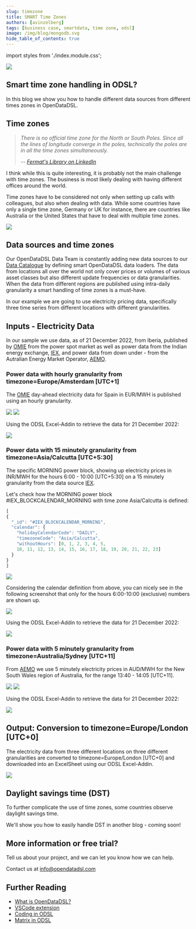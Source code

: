 ```yaml
---
slug: timezone
title: SMART Time Zones
authors: [avinzelberg]
tags: [business case, smartdata, time zone, odsl]
image: /img/blog/mongodb.svg
hide_table_of_contents: true
---
```

import styles from './index.module.css';

<div className="row">
  <div className="column">
    <img src="/img/blog/timezone/clock_action.jpg"/>
  </div>
  <div className="column">
  <h2>Smart time zone handling in ODSL?</h2>  
    In this blog we show you how to handle different data sources from different times zones in OpenDataDSL.
  </div>
</div>

<!--truncate-->
## Time zones

> *There is no official time zone for the North or South Poles. Since all the lines of longitude converge in the poles, technically the poles are in all the time zones simultaneously.*
> 
> -- <cite>[Fermat's Library on LinkedIn](https://www.linkedin.com/company/fermatslibrary/)</cite> 

I think while this is quite interesting, it is probably not the main challenge with time zones.
The business is most likely dealing with having different offices around the world. 

Time zones have to be considered not only when setting up calls with colleagues, but also when dealing with data. 
While some countries have only a single time zone, Germany or UK for instance, there are countries like Australia or the United States that have to deal with multiple time zones.

<img src="/img/blog/timezone/worldtime.jpg"/>


## Data sources and time zones

Our OpenDataDSL Data Team is constantly adding new data sources to our [Data Catalogue](https://doc.opendatadsl.com/docs/data/catalog) by defining smart OpenDataDSL data loaders.
The data from locations all over the world not only cover prices or volumes of various asset classes but also different update frequencies or data granularities. 
When the data from different regions are published using intra-daily granularity a smart handling of time zones is a must-have. 

In our example we are going to use electricity pricing data, specifically three time series from different locations with different granularities.


## Inputs - Electricity Data
In our sample we use data, as of 21 December 2022, from Iberia, published by [OMIE](https://www.omie.es/en/) from the power spot market as well as power data from the Indian energy exchange, [IEX](https://www.iexindia.com/), and power data from down under - from the Autralian Energy Market Operator, [AEMO](https://aemo.com.au/).

### Power data with hourly granularity from timezone=Europe/Amsterdam [UTC+1]

The [OMIE](https://www.omie.es/en/) day-ahead electricity data for Spain in EUR/MWH is published using an hourly granularity.

<img className={styles.product_screenshot} src="/img/blog/timezone/data_spain.PNG" />
<img className={styles.product_screenshot} src="/img/blog/timezone/data_table_spain.PNG" />

Using the ODSL Excel-Addin to retrieve the data for 21 December 2022:

<img className={styles.product_screenshot} src="/img/blog/timezone/tz_spain.PNG" />


### Power data with 15 minutely granularity from timezone=Asia/Calcutta [UTC+5:30]

The specific MORNING power block, showing up electricity prices in INR/MWH for the hours 6:00 - 10:00 [UTC+5:30] on a 15 minutely granularity from the data source [IEX](https://www.iexindia.com/).

Let's check how the MORNING power block #IEX_BLOCKCALENDAR_MORNING with time zone Asia/Calcutta is defined:

```js
[
{
  "_id": "#IEX_BLOCKCALENDAR_MORNING",
  "calendar": {
    "holidayCalendarCode": "DAILY",
    "timezoneCode": "Asia/Calcutta",
    "withoutHours": [0, 1, 2, 3, 4, 5, 
    10, 11, 12, 13, 14, 15, 16, 17, 18, 19, 20, 21, 22, 23]
  }
}
]
```


<img className={styles.product_screenshot} src="/img/blog/timezone/data_india.PNG" />

Considering the calendar definition from above, you can nicely see in the following screenshot that only for the hours 6:00-10:00 (exclusive) numbers are shown up.



<img className={styles.product_screenshot} src="/img/blog/timezone/data_table_india.PNG" />

Using the ODSL Excel-Addin to retrieve the data for 21 December 2022:

<img className={styles.product_screenshot} src="/img/blog/timezone/tz_india.PNG" />

### Power data with 5 minutely granularity from timezone=Australia/Sydney [UTC+11]

From [AEMO](https://aemo.com.au/) we use 5 minutely electricity prices in AUD/MWH for the New South Wales region of Australia, for the range 13:40 - 14:05 [UTC+11].

<img className={styles.product_screenshot} src="/img/blog/timezone/data_australia.PNG" />
<img className={styles.product_screenshot} src="/img/blog/timezone/data_table_australia.PNG" />

Using the ODSL Excel-Addin to retrieve the data for 21 December 2022:

<img className={styles.product_screenshot} src="/img/blog/timezone/tz_australia.PNG" />


## Output: Conversion to timezone=Europe/London [UTC+0]
The electricity data from three different locations on three different granularities are converted to timezone=Europe/London [UTC+0] and downloaded into an ExcelSheet using our ODSL Excel-Addin.

<img className={styles.product_screenshot} src="/img/blog/timezone/tz_joined.PNG" />


## Daylight savings time (DST)
To further complicate the use of time zones, some countries observe daylight savings time.

We'll show you how to easily handle DST in another blog - coming soon!



## More information or free trial?
Tell us about your project, and we can let you know how we can help.

Contact us at [info@opendatadsl.com](mailto:info@opendatadsl.com)

## Further Reading
* [What is OpenDataDSL?](https://doc.opendatadsl.com/docs/product/intro)
* [VSCode extension](https://doc.opendatadsl.com/docs/user/vscode)
* [Coding in ODSL](https://doc.opendatadsl.com/docs/odsl)
* [Matrix in ODSL](https://doc.opendatadsl.com/docs/odsl/variable/matrix)
